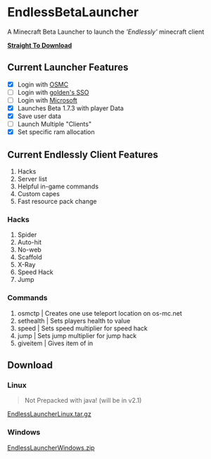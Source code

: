 # EndlessBetaLauncher

A Minecraft Beta Launcher to launch the _'Endlessly'_ minecraft client

**[Straight To Download](#download)**

## Current Launcher Features

- [x] Login with [OSMC](https://os-mc.net)
- [ ] Login with [golden's SSO ](https://github.com/goldenboys2011/goldens-sso/)
- [ ] Login with [Microsoft](https://microsoft.com)
- [x] Launches Beta 1.7.3 with player Data
- [x] Save user data
- [ ] Launch Multiple "Clients"
- [x] Set specific ram allocation

## Current Endlessly Client Features

1. Hacks
2. Server list
3. Helpful in-game commands
4. Custom capes
5. Fast resource pack change

### Hacks

1. Spider
2. Auto-hit
3. No-web
4. Scaffold
5. X-Ray
7. Speed Hack
8. Jump

### Commands

1. osmctp                                    | Creates one use teleport location on os-mc.net
2. sethealth <value>                 | Sets players health to value
3. speed <value>                       | Sets speed multiplier for speed hack
4. jump <value>                         | Sets jump multiplier for jump hack
5. giveitem <id> <amount>     | Gives item of <id> in <amount>

## Download
 ### Linux

> Not Prepacked with java! (will be in v2.1)

[EndlessLauncherLinux.tar.gz](https://github.com/user-attachments/files/19847182/EndlessLauncherLinux.tar.gz)

 ### Windows
[EndlessLauncherWindows.zip](https://github.com/goldenboys2011/EndlessLauncher/releases/download/Major-Release/EndlessLauncherWindows.zip)

